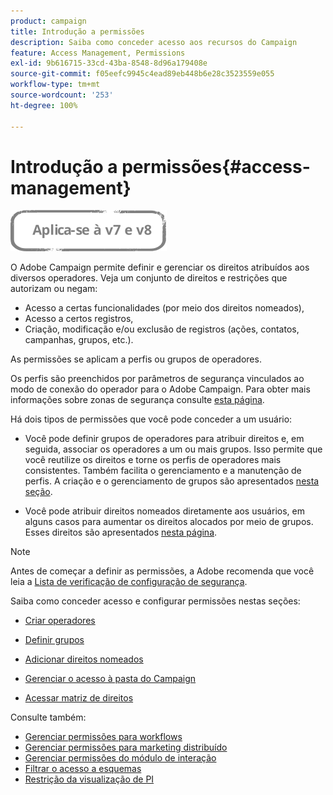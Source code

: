 ```yaml
---
product: campaign
title: Introdução a permissões
description: Saiba como conceder acesso aos recursos do Campaign
feature: Access Management, Permissions
exl-id: 9b616715-33cd-43ba-8548-8d96a179408e
source-git-commit: f05eefc9945c4ead89eb448b6e28c3523559e055
workflow-type: tm+mt
source-wordcount: '253'
ht-degree: 100%

---
```


# Introdução a permissões{#access-management}

![](../../assets/common.svg)

O Adobe Campaign permite definir e gerenciar os direitos atribuídos aos diversos operadores. Veja um conjunto de direitos e restrições que autorizam ou negam:

* Acesso a certas funcionalidades (por meio dos direitos nomeados),
* Acesso a certos registros,
* Criação, modificação e/ou exclusão de registros (ações, contatos, campanhas, grupos, etc.).

As permissões se aplicam a perfis ou grupos de operadores.

Os perfis são preenchidos por parâmetros de segurança vinculados ao modo de conexão do operador para o Adobe Campaign. Para obter mais informações sobre zonas de segurança consulte [esta página](../../installation/using/security-zones.md).

Há dois tipos de permissões que você pode conceder a um usuário:

* Você pode definir grupos de operadores para atribuir direitos e, em seguida, associar os operadores a um ou mais grupos. Isso permite que você reutilize os direitos e torne os perfis de operadores mais consistentes. Também facilita o gerenciamento e a manutenção de perfis. A criação e o gerenciamento de grupos são apresentados [nesta seção](access-management-groups.md).

* Você pode atribuir direitos nomeados diretamente aos usuários, em alguns casos para aumentar os direitos alocados por meio de grupos. Esses direitos são apresentados [nesta página](access-management-named-rights.md).

>[!NOTE]
>
>Antes de começar a definir as permissões, a Adobe recomenda que você leia a [Lista de verificação de configuração de segurança](https://helpx.adobe.com/br/campaign/kb/acc-security.html).

Saiba como conceder acesso e configurar permissões nestas seções:

* [Criar operadores](access-management-operators.md)

* [Definir grupos](access-management-groups.md)

* [Adicionar direitos nomeados](access-management-named-rights.md)

* [Gerenciar o acesso à pasta do Campaign](access-management-folders.md)

* [Acessar matriz de direitos](access-management-named-rights.md#access-rights-matrix)


Consulte também:

* [Gerenciar permissões para workflows](../../workflow/using/managing-rights.md)
* [Gerenciar permissões para marketing distribuído](../../distributed/using/about-distributed-marketing.md#operators-and-entities)
* [Gerenciar permissões do módulo de interação](../../interaction/using/operator-profiles.md)
* [Filtrar o acesso a esquemas](../../configuration/using/filtering-schemas.md)
* [Restrição da visualização de PI](../../configuration/using/restricting-pii-view.md)
